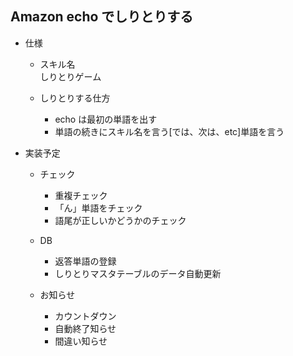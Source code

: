 ## Amazon echo でしりとりする

- 仕様
	- スキル名  
     しりとりゲーム
     
   - しりとりする仕方  
   		- echo は最初の単語を出す
  		- 単語の続きにスキル名を言う[では、次は、etc]単語を言う
   
   		
    
- 実装予定
	- チェック	 
		- 重複チェック
		- 「ん」単語をチェック
		- 語尾が正しいかどうかのチェック 
	
	- DB
		- 返答単語の登録
		- しりとりマスタテーブルのデータ自動更新

	- お知らせ    
		- カウントダウン  
		- 自動終了知らせ
		- 間違い知らせ